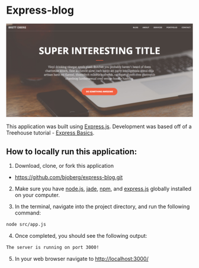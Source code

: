 # Express-blog

![alt text](https://github.com/bjoberg/express-blog/blob/master/images/homepage.png "Main screenshot")

This application was built using [Express.js](http://expressjs.com/). Development was based off of a Treehouse tutorial - [Express Basics](https://teamtreehouse.com/library/express-basics).

## How to locally run this application:
1. Download, clone, or fork this application
  * https://github.com/bjoberg/express-blog.git

2. Make sure you have [node.js](https://nodejs.org/en/download/), [jade](https://www.npmjs.com/package/jade), [npm](https://www.npmjs.com/), and [express.js](http://expressjs.com/) globally installed on your computer.

3. In the terminal, navigate into the project directory, and run the following command:

  ```bash
  node src/app.js
  ```
4. Once completed, you should see the following output:

  ```bash
  The server is running on port 3000!
  ```
5. In your web browser navigate to [http://localhost:3000/](http://localhost:3000/)
